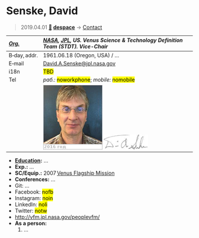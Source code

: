 # Senske, David
> 2019.04.01 **[🚀](../index/index.md) [despace](index.md)** → [Contact](contact.md)

|*[Org.](contact.md)*|*[NASA](zz_nasa.md), [JPL](zz_jpl.md), US. Venus Science & Technology Definition Team (STDT). Vice-Chair*|
|:--|:--|
|B‑day, addr.| 1961.06.18 (Oregon, USA) / … |
|E‑mail| <David.A.Senske@jpl.nasa.gov> |
|i18n| <mark>TBD</mark> |
|Tel|*раб.:* <mark>noworkphone</mark>; *mobile:* <mark>nomobile</mark> |
|| [![](f/contact/s/senske_001_photo_thumb.jpg)](f/contact/s/senske_001_photo.jpg) [![](f/contact/s/senske_001_sign_thumb.jpg)](f/contact/s/senske_001_sign.png) |

   - **[Education](edu.md):** …
   - **Exp.:** …
   - **SC/Equip.:** 2007 [Venus Flagship Mission](venus_flagship_mission.md)
   - **Conferences:** …
   - Git: …
   - Facebook: <mark>nofb</mark>
   - Instagram: <mark>noin</mark>
   - LinkedIn: <mark>noli</mark>
   - Twitter: <mark>notw</mark>
   - <http://vfm.jpl.nasa.gov/peoplevfm/>
   - **As a person:**
      1. …

